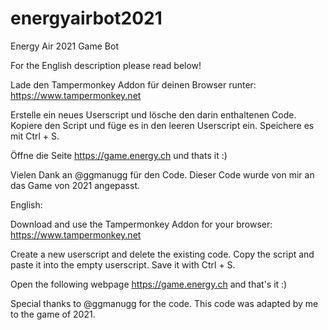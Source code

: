 # energyairbot2021
Energy Air 2021 Game Bot

For the English description please read below!

Lade den Tampermonkey Addon für deinen Browser runter: https://www.tampermonkey.net

Erstelle ein neues Userscript und lösche den darin enthaltenen Code. Kopiere den Script und füge es in den leeren Userscript ein. Speichere es mit Ctrl + S.

Öffne die Seite https://game.energy.ch und thats it :)

Vielen Dank an @ggmanugg für den Code. Dieser Code wurde von mir an das Game von 2021 angepasst.

English:

Download and use the Tampermonkey Addon for your browser: https://www.tampermonkey.net

Create a new userscript and delete the existing code. Copy the script and paste it into the empty userscript. Save it with Ctrl + S.

Open the following webpage https://game.energy.ch and that's it :)

Special thanks to @ggmanugg for the code. This code was adapted by me to the game of 2021.

